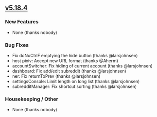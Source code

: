 ## [v5.18.4](https://github.com/honestbleeps/Reddit-Enhancement-Suite/releases/v5.18.4)

### New Features

- None (thanks nobody)

### Bug Fixes

- Fix doNoCtrlF emptying the hide button (thanks @larsjohnsen)
- host pixiv: Accept new URL format (thanks @Aherm)
- accountSwitcher: Fix hiding of current account (thanks @larsjohnsen)
- dashboard: Fix add/edit subreddit (thanks @larsjohnsen)
- ner: Fix returnToPrev (thanks @larsjohnsen)
- settingsConsole: Limit length on long list (thanks @larsjohnsen)
- subredditManager: Fix shortcut sorting (thanks @larsjohnsen)

### Housekeeping / Other

- None (thanks nobody)
